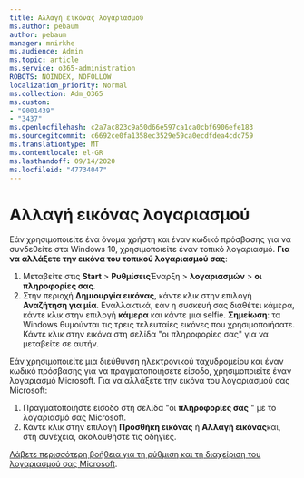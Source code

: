 ```yaml
---
title: Αλλαγή εικόνας λογαριασμού
ms.author: pebaum
author: pebaum
manager: mnirkhe
ms.audience: Admin
ms.topic: article
ms.service: o365-administration
ROBOTS: NOINDEX, NOFOLLOW
localization_priority: Normal
ms.collection: Adm_O365
ms.custom:
- "9001439"
- "3437"
ms.openlocfilehash: c2a7ac823c9a50d66e597ca1ca0cbf6906efe183
ms.sourcegitcommit: c6692ce0fa1358ec3529e59ca0ecdfdea4cdc759
ms.translationtype: MT
ms.contentlocale: el-GR
ms.lasthandoff: 09/14/2020
ms.locfileid: "47734047"
---
```

# <a name="change-account-picture"></a>Αλλαγή εικόνας λογαριασμού

Εάν χρησιμοποιείτε ένα όνομα χρήστη και έναν κωδικό πρόσβασης για να συνδεθείτε στα Windows 10, χρησιμοποιείτε έναν τοπικό λογαριασμό. **Για να αλλάξετε την εικόνα του τοπικού λογαριασμού σας**:

1. Μεταβείτε στις **Start**  >  **Ρυθμίσεις**Έναρξη  >  **λογαριασμών**  >  **οι πληροφορίες σας**.
2. Στην περιοχή **Δημιουργία εικόνας**, κάντε κλικ στην επιλογή **Αναζήτηση για μία**. Εναλλακτικά, εάν η συσκευή σας διαθέτει κάμερα, κάντε κλικ στην επιλογή **κάμερα** και κάντε μια selfie. 
    **Σημείωση**: τα Windows θυμούνται τις τρεις τελευταίες εικόνες που χρησιμοποιήσατε. Κάντε κλικ στην εικόνα στη σελίδα "οι πληροφορίες σας" για να μεταβείτε σε αυτήν.

Εάν χρησιμοποιείτε μια διεύθυνση ηλεκτρονικού ταχυδρομείου και έναν κωδικό πρόσβασης για να πραγματοποιήσετε είσοδο, χρησιμοποιείτε έναν λογαριασμό Microsoft. Για να αλλάξετε την εικόνα του λογαριασμού σας Microsoft:

1. Πραγματοποιήστε είσοδο στη σελίδα "οι **πληροφορίες σας** " με το λογαριασμό σας Microsoft.
2. Κάντε κλικ στην επιλογή **Προσθήκη εικόνας** ή **Αλλαγή εικόνας**και, στη συνέχεια, ακολουθήστε τις οδηγίες.

[Λάβετε περισσότερη βοήθεια για τη ρύθμιση και τη διαχείριση του λογαριασμού σας Microsoft](https://support.microsoft.com/products/microsoft-account?category=manage-account).
